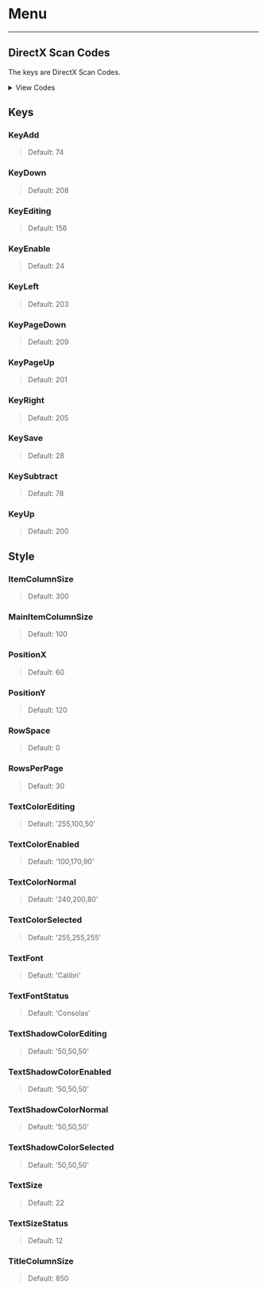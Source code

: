 # Menu

---

## DirectX Scan Codes

The keys are DirectX Scan Codes.

<details>
  <summary>View Codes</summary>

```text
Key Button
  1 Escape
  2 1
  3 2
  4 3
  5 4
  6 5
  7 6
  8 7
  9 8
 10 9
 11 0
 12 -
 13 =
 14 Backspace
 15 Tab
 16 Q
 17 W
 18 E
 19 R
 20 T
 21 Y
 22 U
 23 I
 24 O
 25 P
 26 [
 27 ]
 28 Enter
 29 Left Control
 30 A
 31 S
 32 D
 33 F
 34 G
 35 H
 36 J
 37 K
 38 L
 39 ;
 40 '
 41 ~
 42 Left Shift
 43 \
 44 Z
 45 X
 46 C
 47 V
 48 B
 49 N
 50 M
 51 ,
 52 .
 53 /  
 54 Right Shift
 55 NUM*
 56 Left Alt
 57 Spacebar
 58 Caps Lock
 59 F1
 60 F2
 61 F3
 62 F4
 63 F5
 64 F6
 65 F7
 66 F8
 67 F9
 68 F10
 69 Num Lock
 70 Scroll Lock
 71 NUM7
 72 NUM8
 73 NUM9
 74 NUM-
 75 NUM4
 76 NUM5
 77 NUM6
 78 NUM+
 79 NUM1
 80 NUM2
 81 NUM3
 82 NUM0
 83 NUM.
 87 F11
 88 F12
156 NUM Enter
157 Right Control
181 NUM/
184 Right Alt
199 Home
200 Up Arrow
201 PgUp
203 Left Arrow
205 Right Arrow
207 End
208 Down Arrow
209 PgDown
210 Insert
211 Delete
256 Left Mouse Button
257 Right Mouse Button
258 Middle/Wheel Mouse Button
259 Mouse Button 3
260 Mouse Button 4
261 Mouse Button 5
262 Mouse Button 6
263 Mouse Button 7
264 Mouse Wheel Up
265 Mouse Wheel Down
```

</details>

## Keys

### KeyAdd

>Default: 74

### KeyDown

>Default: 208

### KeyEditing

>Default: 156

### KeyEnable

>Default: 24

### KeyLeft

>Default: 203

### KeyPageDown

>Default: 209

### KeyPageUp

>Default: 201

### KeyRight

>Default: 205

### KeySave

>Default: 28

### KeySubtract

>Default: 78

### KeyUp

>Default: 200

## Style

### ItemColumnSize

>Default: 300

### MainItemColumnSize

>Default: 100

### PositionX

>Default: 60

### PositionY

>Default: 120

### RowSpace

>Default: 0

### RowsPerPage

>Default: 30

### TextColorEditing

>Default: '255,100,50'

### TextColorEnabled

>Default: '100,170,90'

### TextColorNormal

>Default: '240,200,80'

### TextColorSelected

>Default: '255,255,255'

### TextFont

>Default: 'Calibri'

### TextFontStatus

>Default: 'Consolas'

### TextShadowColorEditing

>Default: '50,50,50'

### TextShadowColorEnabled

>Default: '50,50,50'

### TextShadowColorNormal

>Default: '50,50,50'

### TextShadowColorSelected

>Default: '50,50,50'

### TextSize

>Default: 22

### TextSizeStatus

>Default: 12

### TitleColumnSize

>Default: 850
